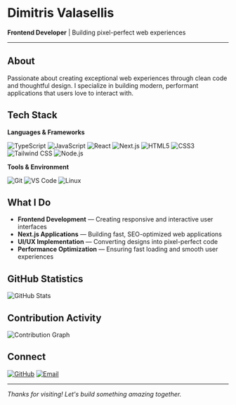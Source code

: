 # Dimitris Valasellis

**Frontend Developer** | Building pixel-perfect web experiences

---

## About

Passionate about creating exceptional web experiences through clean code and thoughtful design. I specialize in building modern, performant applications that users love to interact with.

## Tech Stack

**Languages & Frameworks**

![TypeScript](https://img.shields.io/badge/TypeScript-007ACC?style=flat-square&logo=typescript&logoColor=white)
![JavaScript](https://img.shields.io/badge/JavaScript-F7DF1E?style=flat-square&logo=javascript&logoColor=black)
![React](https://img.shields.io/badge/React-20232A?style=flat-square&logo=react&logoColor=61DAFB)
![Next.js](https://img.shields.io/badge/Next.js-000000?style=flat-square&logo=next.js&logoColor=white)
![HTML5](https://img.shields.io/badge/HTML5-E34F26?style=flat-square&logo=html5&logoColor=white)
![CSS3](https://img.shields.io/badge/CSS3-1572B6?style=flat-square&logo=css3&logoColor=white)
![Tailwind CSS](https://img.shields.io/badge/Tailwind_CSS-38B2AC?style=flat-square&logo=tailwind-css&logoColor=white)
![Node.js](https://img.shields.io/badge/Node.js-43853D?style=flat-square&logo=node.js&logoColor=white)

**Tools & Environment**

![Git](https://img.shields.io/badge/Git-F05032?style=flat-square&logo=git&logoColor=white)
![VS Code](https://img.shields.io/badge/VS_Code-007ACC?style=flat-square&logo=visual-studio-code&logoColor=white)
![Linux](https://img.shields.io/badge/Linux-FCC624?style=flat-square&logo=linux&logoColor=black)

## What I Do

- **Frontend Development** — Creating responsive and interactive user interfaces
- **Next.js Applications** — Building fast, SEO-optimized web applications
- **UI/UX Implementation** — Converting designs into pixel-perfect code
- **Performance Optimization** — Ensuring fast loading and smooth user experiences

## GitHub Statistics

<img src="https://github-readme-stats.vercel.app/api?username=valasellis&show_icons=true&theme=dark&hide_border=true&count_private=true&include_all_commits=true&custom_title=GitHub%20Statistics" alt="GitHub Stats" />

## Contribution Activity

<img src="https://github-readme-activity-graph.vercel.app/graph?username=valasellis&theme=dark&hide_border=true&area=true&custom_title=Contribution%20Activity&bg_color=0d1117&color=58a6ff&line=58a6ff&point=ffffff" alt="Contribution Graph" />

## Connect

[![GitHub](https://img.shields.io/badge/GitHub-100000?style=flat-square&logo=github&logoColor=white)](https://github.com/valasellis)
[![Email](https://img.shields.io/badge/Email-D14836?style=flat-square&logo=gmail&logoColor=white)](mailto:valasellis.me@gmail.com)

---

*Thanks for visiting! Let's build something amazing together.*
